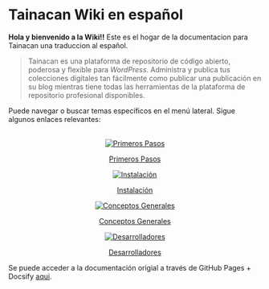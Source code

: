 # Tainacan Wiki en español

**Hola y bienvenido a la Wiki!!** Este es el hogar de la documentacion para Tainacan una traduccion al español.

> Tainacan es una plataforma de repositorio de código abierto, poderosa y flexible para _WordPress_. Administra y publica tus colecciones digitales tan fácilmente como publicar una publicación en su blog mientras tiene todas las herramientas de la plataforma de repositorio profesional disponibles.

Puede navegar o buscar temas específicos en el menú lateral. Sigue algunos enlaces relevantes:
<br>
<br>

<div class="home-row clearfix" style="text-align:center">
    <div class="home-col">
        <div class="panel home-panel">
<div class="panel-body">

[![Primeros Pasos](/_assets/images/Primeiros_passos.png ":no-zoom")](/getting-started)

</div>
<div class="panel-heading">

[Primeros Pasos](/getting-started)

</div>
        </div>
    </div>
    <div class="home-col">
        <div class="panel home-panel">
<div class="panel-body">

[![Instalación](/_assets/images/Instalacao_e_configuracoes.png ":no-zoom")](/install)

</div>
<div class="panel-heading">

[Instalación](/install)

</div>
        </div>
    </div>
    <div class="home-col">
        <div class="panel home-panel">
<div class="panel-body">

[![Conceptos Generales](/_assets/images/Usando_a_plataforma.png ":no-zoom")](/general-concepts)

</div>
<div class="panel-heading">

[Conceptos Generales](/general-concepts)

</div>
        </div>
    </div>
    <div class="home-col">
        <div class="panel home-panel">
<div class="panel-body">

[![Desarrolladores](/_assets/images/Para_desenvolvedores.png ":no-zoom")](/dev/)

</div>
<div class="panel-heading">

[Desarrolladores](/dev/)

</div>
        </div>
    </div>
</div>

Se puede acceder a la documentación origial a través de GitHub Pages + Docsify [aqui](https://wiki.tainacan.org ":ignore").
